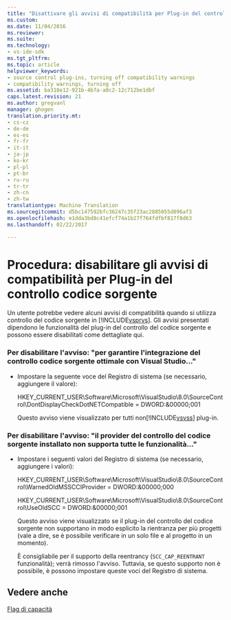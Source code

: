 ```yaml
---
title: "Disattivare gli avvisi di compatibilità per Plug-in del controllo codice sorgente | Documenti di Microsoft"
ms.custom: 
ms.date: 11/04/2016
ms.reviewer: 
ms.suite: 
ms.technology:
- vs-ide-sdk
ms.tgt_pltfrm: 
ms.topic: article
helpviewer_keywords:
- source control plug-ins, turning off compatibility warnings
- compatibility warnings, turning off
ms.assetid: ba318e12-921b-4b7a-a8c2-12c712be1dbf
caps.latest.revision: 21
ms.author: gregvanl
manager: ghogen
translation.priority.mt:
- cs-cz
- de-de
- es-es
- fr-fr
- it-it
- ja-jp
- ko-kr
- pl-pl
- pt-br
- ru-ru
- tr-tr
- zh-cn
- zh-tw
translationtype: Machine Translation
ms.sourcegitcommit: d5bc147592bfc36247c35f23ac2885055d096af3
ms.openlocfilehash: e1dda3bd8c41efcf74a1b27f764fdfbf817f8d63
ms.lasthandoff: 02/22/2017

---
```

# <a name="how-to-turn-off-compatibility-warnings-for-source-control-plug-ins"></a>Procedura: disabilitare gli avvisi di compatibilità per Plug-in del controllo codice sorgente
Un utente potrebbe vedere alcuni avvisi di compatibilità quando si utilizza controllo del codice sorgente in [!INCLUDE[vsprvs](../code-quality/includes/vsprvs_md.md)]. Gli avvisi presentati dipendono le funzionalità del plug-in del controllo del codice sorgente e possono essere disabilitati come dettagliate qui.  
  
### <a name="to-disable-the-warning-to-ensure-optimal-source-control-integration-with-visual-studio"></a>Per disabilitare l'avviso: "per garantire l'integrazione del controllo codice sorgente ottimale con Visual Studio..."  
  
-   Impostare la seguente voce del Registro di sistema (se necessario, aggiungere il valore):  
  
     HKEY_CURRENT_USER\Software\Microsoft\VisualStudio\8.0\SourceControl\DontDisplayCheckDotNETCompatible = DWORD:&00000;001  
  
     Questo avviso viene visualizzato per tutti non[!INCLUDE[vsvss](../extensibility/includes/vsvss_md.md)] plug-in.  
  
### <a name="to-disable-the-warning-the-installed-source-control-provider-does-not-support-all-the-capabilities"></a>Per disabilitare l'avviso: "il provider del controllo del codice sorgente installato non supporta tutte le funzionalità..."  
  
-   Impostare i seguenti valori del Registro di sistema (se necessario, aggiungere i valori):  
  
     HKEY_CURRENT_USER\Software\Microsoft\VisualStudio\8.0\SourceControl\WarnedOldMSSCCIProvider = DWORD:&00000;000  
  
     HKEY_CURRENT_USER\Software\Microsoft\VisualStudio\8.0\SourceControl\UseOldSCC = DWORD:&00000;001  
  
     Questo avviso viene visualizzato se il plug-in del controllo del codice sorgente non supportano in modo esplicito la rientranza per più progetti (vale a dire, se è possibile verificare in un solo file e al progetto in un momento).  
  
     È consigliabile per il supporto della reentrancy (`SCC_CAP_REENTRANT` funzionalità); verrà rimosso l'avviso. Tuttavia, se questo supporto non è possibile, è possono impostare queste voci del Registro di sistema.  
  
## <a name="see-also"></a>Vedere anche  
 [Flag di capacità](../extensibility/capability-flags.md)

